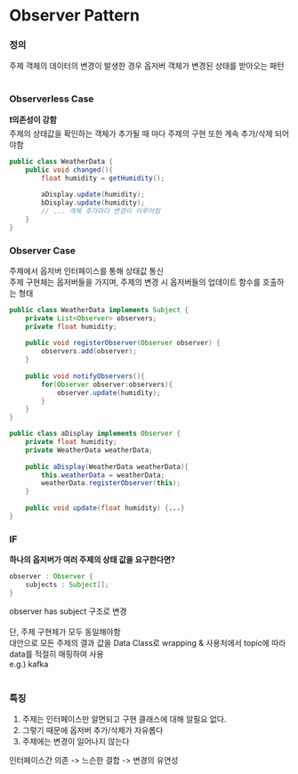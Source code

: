 # Observer Pattern
### 정의
주제 객체의 데이터의 변경이 발생한 경우 옵저버 객체가 변경된 상태를 받아오는 패턴
<br>
<br>
### Observerless Case
<b>❗의존성이 강함</b>
<br>
주제의 상태값을 확인하는 객체가 추가될 때 마다
주제의 구현 또한 계속 추가/삭제 되어야함
```java
public class WeatherData {
    public void changed(){
        float humidity = getHumidity();
        
        aDisplay.update(humidity);
        bDisplay.update(humidity);
        // ... 객체 추가마다 변경이 이루어짐
    }
}
```
### Observer Case
주제에서 옵저버 인터페이스를 통해 상태값 통신
<br>
주제 구현체는 옵저버들을 가지며, 주제의 변경 시 옵저버들의 업데이트 함수를 호출하는 형태
<br>
``` java
public class WeatherData implements Subject {
    private List<Observer> observers;
    private float humidity;
    
    public void registerObserver(Observer observer) {
        observers.add(observer);
    }
    
    public void notifyObservers(){
        for(Observer observer:observers){
            observer.update(humidity);
        }
    }
}
```
``` java
public class aDisplay implements Observer {
    private float humidity;
    private WeatherData weatherData;
    
    public aDisplay(WeatherData weatherData){
        this.weatherData = weatherData;
        weatherData.registerObserver(this);
    }
    
    public void update(float humidity) {...}
}
```
### IF
<b>하나의 옵저버가 여러 주제의 상태 값을 요구한다면?</b>
```java
observer : Observer {
    subjects : Subject[];
}
```
observer has subject 구조로 변경
<br>
<br>
단, 주제 구현체가 모두 동일해야함
<br>
대안으로 모든 주제의 결과 값을 Data Class로 wrapping & 사용처에서 topic에 따라 data를 적절히 매핑하여 사용
<br>
e.g.) kafka
<br>
<br>
### 특징
1. 주제는 인터페이스만 알면되고 구현 클래스에 대해 알필요 없다.
2. 그렇기 때문에 옵저버 추가/삭제가 자유롭다
3. 주제에는 변경이 일어나지 않는다

인터페이스간 의존 -> 느슨한 결합 -> 변경의 유연성
